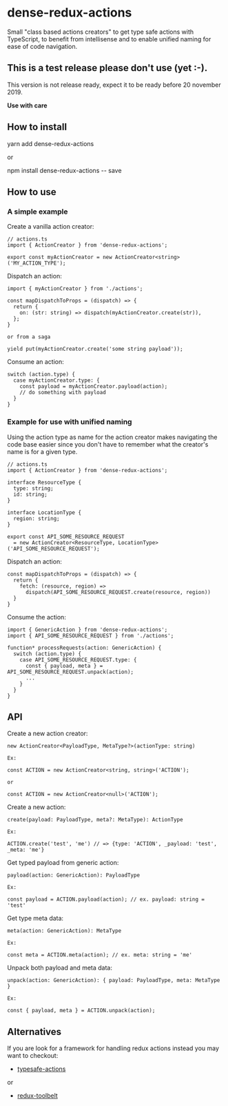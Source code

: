 # dense-redux-actions

Small "class based actions creators" to get type safe actions with TypeScript, to benefit from intellisense and to enable unified naming for ease of code navigation.   

## This is a test release please don't use (yet :-).

This version is not release ready, expect it to be ready before 20 november 2019.

**Use with care**

## How to install

   yarn add dense-redux-actions

   or 

   npm install dense-redux-actions -- save

## How to use

### A simple example 

Create a vanilla action creator:
    
    // actions.ts
    import { ActionCreator } from 'dense-redux-actions';

    export const myActionCreator = new ActionCreator<string>('MY_ACTION_TYPE'); 

Dispatch an action:

    import { myActionCreator } from './actions';

    const mapDispatchToProps = (dispatch) => {
      return {
        on: (str: string) => dispatch(myActionCreator.create(str)),
      };
    }
    
    or from a saga

    yield put(myActionCreator.create('some string payload'));    

Consume an action:

    switch (action.type) {
      case myActionCreator.type: {
        const payload = myActionCreator.payload(action);
        // do something with payload
      }
    }

### Example for use with unified naming

Using the action type as name for the action creator makes navigating the code base 
easier since you don't have to remember what the creator's name is for a given type. 

    // actions.ts
    import { ActionCreator } from 'dense-redux-actions';
    
    interface ResourceType {
      type: string;
      id: string;
    }

    interface LocationType {
      region: string;
    }

    export const API_SOME_RESOURCE_REQUEST 
      = new ActionCreator<ResourceType, LocationType>('API_SOME_RESOURCE_REQUEST'); 


Dispatch an action:

    const mapDispatchToProps = (dispatch) => {
      return {
        fetch: (resource, region) => 
          dispatch(API_SOME_RESOURCE_REQUEST.create(resource, region))
      }
    }

Consume the action:

    import { GenericAction } from 'dense-redux-actions'; 
    import { API_SOME_RESOURCE_REQUEST } from './actions';

    function* processRequests(action: GenericAction) {
      switch (action.type) {
        case API_SOME_RESOURCE_REQUEST.type: {
          const { payload, meta } = API_SOME_RESOURCE_REQUEST.unpack(action);
          ...
        }
      }
    }

## API

Create a new action creator:

    new ActionCreator<PayloadType, MetaType?>(actionType: string)

    Ex:

    const ACTION = new ActionCreator<string, string>('ACTION');

    or 

    const ACTION = new ActionCreator<null>('ACTION');

Create a new action:

    create(payload: PayloadType, meta?: MetaType): ActionType
    
    Ex:

    ACTION.create('test', 'me') // => {type: 'ACTION', _payload: 'test', _meta: 'me'}

Get typed payload from generic action:

    payload(action: GenericAction): PayloadType

    Ex:

    const payload = ACTION.payload(action); // ex. payload: string = 'test'

Get type meta data:

    meta(action: GenericAction): MetaType

    Ex:

    const meta = ACTION.meta(action); // ex. meta: string = 'me'

Unpack both payload and meta data:

    unpack(action: GenericAction): { payload: PayloadType, meta: MetaType }

    Ex:

    const { payload, meta } = ACTION.unpack(action);

## Alternatives

If you are look for a framework for handling redux actions instead you may want to checkout:

* [typesafe-actions](https://www.npmjs.com/package/typesafe-actions)

or 

* [redux-toolbelt](https://www.npmjs.com/package/redux-toolbelt)

